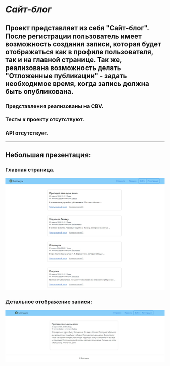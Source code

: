 # *Сайт-блог*

## Проект представляет из себя "Сайт-блог". После регистрации пользователь имеет возможность создания записи, которая будет отображаться как в профиле пользователя, так и на главной странице. Так же, реализована возможность делать "Отложенные публикации" - задать необходимое время, когда запись должна быть опубликована.

### Представления реализованы на CBV.

### Тесты к проекту отсутствуют.
### API отсутствует.
____




## Небольшая презентация:

### Главная страница.

![asd](https://github.com/avdeevdmitrykrsk/django_sprint4/blob/main/main.jpg)

### Детальное отображение записи:

![asd](https://github.com/avdeevdmitrykrsk/django_sprint4/blob/main/detail.jpg)
